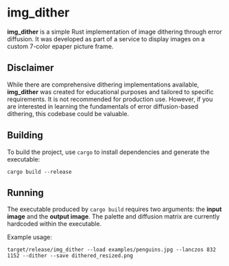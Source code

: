 # img_dither

**img_dither** is a simple Rust implementation of image dithering through error diffusion. It was developed as part of a service to display images on a custom 7-color epaper picture frame.

## Disclaimer
While there are comprehensive dithering implementations available, **img_dither** was created for educational purposes and tailored to specific requirements. It is not recommended for production use. However, if you are interested in learning the fundamentals of error diffusion-based dithering, this codebase could be valuable.

## Building

To build the project, use `cargo` to install dependencies and generate the executable:

```shell
cargo build --release
```

## Running

The executable produced by `cargo build` requires two arguments: the **input image** and the **output image**. The palette and diffusion matrix are currently hardcoded within the executable.

Example usage:

```shell
target/release/img_dither --load examples/penguins.jpg --lanczos 832 1152 --dither --save dithered_resized.png
```
